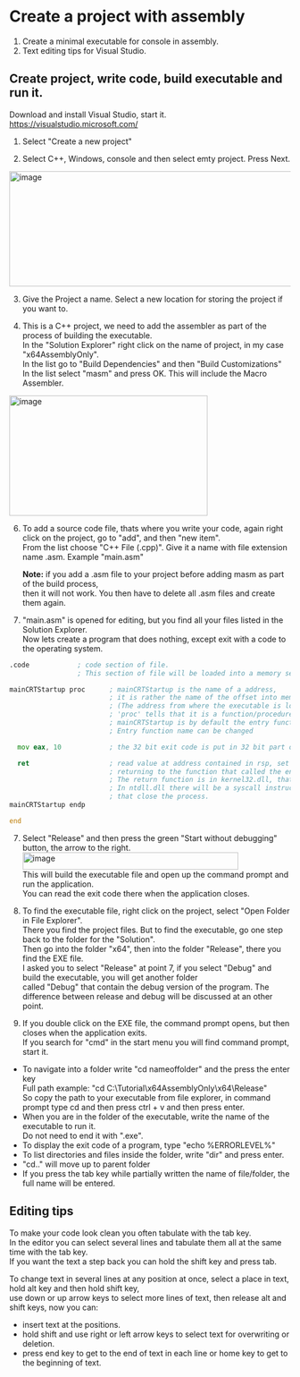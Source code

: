 # Create a project with assembly
1. Create a minimal executable for console in assembly.
2. Text editing tips for Visual Studio.

## Create project, write code, build executable and run it.
Download and install Visual Studio, start it. <br>
https://visualstudio.microsoft.com/

1. Select "Create a new project"

2. Select C++, Windows, console and then select emty project. Press Next.
<img width="563" height="206" alt="image" src="https://github.com/user-attachments/assets/9abd9e15-11b9-4677-8f1e-fd9291b00d13" />

3. Give the Project a name. Select a new location for storing the project if you want to.

4. This is a C++ project, we need to add the assembler as part of the process of building the executable.<br>
   In the "Solution Explorer" right click on the name of project, in my case "x64AssemblyOnly". <br>
   In the list go to "Build Dependencies" and then "Build Customizations" <br>
   In the list select "masm" and press OK. This will include the Macro Assembler. <br>
<img width="355" height="215" alt="image" src="https://github.com/user-attachments/assets/7197b0a9-e3ca-444a-99aa-c8a76be961e2" />

6. To add a source code file, thats where you write your code, again right click on the project, go to "add", and then "new item". <br>
  From the list choose "C++ File (.cpp)". Give it a name with file extension name .asm. Example "main.asm"

   **Note:** if you add a .asm file to your project before adding masm as part of the build process, <br>
   then it will not work. You then have to delete all .asm files and create them again. <br>

8. "main.asm" is opened for editing, but you find all your files listed in the Solution Explorer. <br>
   Now lets create a program that does nothing, except exit with a code to the operating system.

```asm
.code            ; code section of file.
                 ; This section of file will be loaded into a memory segment with read and execute permissions.

mainCRTStartup proc      ; mainCRTStartup is the name of a address,
                         ; it is rather the name of the offset into memory from where the executable is loaded.
                         ; (The address from where the executable is loaded is semi random, but can be fixed)
                         ; 'proc' tells that it is a function/procedure, and this name is a global symbol...
                         ; mainCRTStartup is by default the entry function name in C++ console projects.
                         ; Entry function name can be changed

  mov eax, 10            ; the 32 bit exit code is put in 32 bit part of 'A' register

  ret                    ; read value at address contained in rsp, set instruction pointer to what was read,
                         ; returning to the function that called the entry point of your program, mainCRTStartup.
                         ; The return function is in kernel32.dll, that function in turn calls a function in ntdll.dll
                         ; In ntdll.dll there will be a syscall instruction that hands control over to the kernel,
                         ; that close the process.
mainCRTStartup endp

end
```

7. Select "Release" and then press the green "Start without debugging" button, the arrow to the right. <br>
<img width="386" height="31" alt="image" src="https://github.com/user-attachments/assets/c52b89f8-a4a0-4351-8b18-1d9312c0e0fb" /> <br>
This will build the executable file and open up the command prompt and run the application. <br>
You can read the exit code there when the application closes.

9. To find the executable file, right click on the project, select "Open Folder in File Explorer". <br>
  There you find the project files. But to find the executable, go one step back to the folder for the "Solution". <br>
  Then go into the folder "x64", then into the folder "Release", there you find the EXE file. <br>
  I asked you to select "Release" at point 7, if you select "Debug" and build the executable, you will get another folder <br>
  called "Debug" that contain the debug version of the program. The difference between release and debug will be discussed at an other point.

11. If you double click on the EXE file, the command prompt opens, but then closes when the application exits. <br>
   If you search for "cmd" in the start menu you will find command prompt, start it. <br>
   - To navigate into a folder write "cd nameoffolder" and the press the enter key <br>
   Full path example: "cd C:\Tutorial\x64AssemblyOnly\x64\Release" <br>
   So copy the path to your executable from file explorer, in command prompt type cd and then press ctrl + v and then press enter. <br>
   - When you are in the folder of the executable, write the name of the executable to run it. <br>
     Do not need to end it with ".exe". <br>
   - To display the exit code of a program, type "echo %ERRORLEVEL%"
   - To list directories and files inside the folder, write "dir" and press enter.
   - "cd.." will move up to parent folder
   - If you press the tab key while partially written the name of file/folder, the full name will be entered.

## Editing tips
To make your code look clean you often tabulate with the tab key. <br>
In the editor you can select several lines and tabulate them all at the same time with the tab key. <br>
If you want the text a step back you can hold the shift key and press tab.

To change text in several lines at any position at once, select a place in text, hold alt key and then hold shift key, <br>
use down or up arrow keys to select more lines of text, then release alt and shift keys, now you can:
- insert text at the positions.
- hold shift and use right or left arrow keys to select text for overwriting or deletion.
- press end key to get to the end of text in each line or home key to get to the beginning of text.



